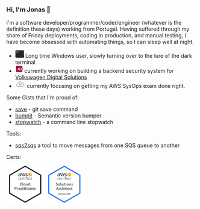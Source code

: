 ### Hi, I'm Jonas 👋

I'm a software developer/programmer/coder/engineer (whatever is the definition these days) working from Portugal.
Having suffered through my share of Friday deployments, coding in production, and manual testing, I have become obsessed with automating things, so I can sleep well at night.

- <img src="terminal.png" height="20"/> Long time Windows user, slowly turning over to the lure of the dark terminal 
- <img src="vwds.jpeg" height="20"/> currently working on building a backend security system for [Volkswagen Digital Solutions](https://www.vwds.pt/)
- <img src="aws.png" height="20"/> currently focusing on getting my AWS SysOps exam done right.

Some Gists that I'm proud of:
- [save](https://gist.github.com/jonasmcferreira/cd9de6504c1f55dd8829dc7e7d6d1269) - git save command
- [bumpit](https://gist.github.com/jonasmcferreira/6171bb0478096373ce17501dd6097452) - Semantic version bumper
- [stopwatch](https://gist.github.com/jonasmcferreira/0e3a53a028d1c44cd2ade4b337ae6807) - a command line stopwatch

Tools:
- [sqs2sqs](https://github.com/jonasmcferreira/sqs-2-sqs) a tool to move messages from one SQS queue to another

Certs:

<a href="https://www.credly.com/badges/b18cc58d-54d2-417b-8ebd-941f567c9091/public_url"><img src="aws-certified-cloud-practitioner.png" height="100"/></a>
<a href="https://www.credly.com/badges/b18cc58d-54d2-417b-8ebd-941f567c9091/public_url"><img src="aws-certified-solutions-architect-associate.png" height="100"/></a>
